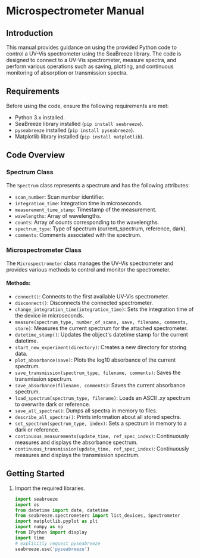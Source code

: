 # Microspectrometer Manual

## Introduction
This manual provides guidance on using the provided Python code to control a UV-Vis spectrometer using the SeaBreeze library. The code is designed to connect to a UV-Vis spectrometer, measure spectra, and perform various operations such as saving, plotting, and continuous monitoring of absorption or transmission spectra.

## Requirements
Before using the code, ensure the following requirements are met:

- Python 3.x installed.
- SeaBreeze library installed (`pip install seabreeze`).
- `pyseabreeze` installed (`pip install pyseabreeze`).
- Matplotlib library installed (`pip install matplotlib`).

## Code Overview

### Spectrum Class
The `Spectrum` class represents a spectrum and has the following attributes:

- `scan_number`: Scan number identifier.
- `integration_time`: Integration time in microseconds.
- `measurement_time_stamp`: Timestamp of the measurement.
- `wavelengths`: Array of wavelengths.
- `counts`: Array of counts corresponding to the wavelengths.
- `spectrum_type`: Type of spectrum (current_spectrum, reference, dark).
- `comments`: Comments associated with the spectrum.

### Microspectrometer Class
The `Microspectrometer` class manages the UV-Vis spectrometer and provides various methods to control and monitor the spectrometer.

#### Methods:

- `connect()`: Connects to the first available UV-Vis spectrometer.
- `disconnect()`: Disconnects the connected spectrometer.
- `change_integration_time(integration_time)`: Sets the integration time of the device in microseconds.
- `measure(spectrum_type, number_of_scans, save, filename, comments, store)`: Measures the current spectrum for the attached spectrometer.
- `datetime_stamp()`: Updates the object's datetime stamp for the current datetime.
- `start_new_experiment(directory)`: Creates a new directory for storing data.
- `plot_absorbance(save)`: Plots the log10 absorbance of the current spectrum.
- `save_transmission(spectrum_type, filename, comments)`: Saves the transmission spectrum.
- `save_absorbance(filename, comments)`: Saves the current absorbance spectrum.
- `load_spectrum(spectrum_type, filename)`: Loads an ASCII .xy spectrum to overwrite dark or reference.
- `save_all_spectra()`: Dumps all spectra in memory to files.
- `describe_all_spectra()`: Prints information about all stored spectra.
- `set_spectrum(spectrum_type, index)`: Sets a spectrum in memory to a dark or reference.
- `continuous_measurements(update_time, ref_spec_index)`: Continuously measures and displays the absorbance spectrum.
- `continuous_transmission(update_time, ref_spec_index)`: Continuously measures and displays the transmission spectrum.

## Getting Started

1. Import the required libraries.
   ```python
   import seabreeze
   import os
   from datetime import date, datetime
   from seabreeze.spectrometers import list_devices, Spectrometer
   import matplotlib.pyplot as plt
   import numpy as np
   from IPython import display
   import time
   # explicitly request pyseabreeze
   seabreeze.use('pyseabreeze')

